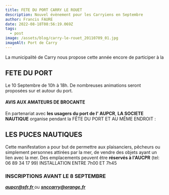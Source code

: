 ```yaml
---
title: FETE DU PORT CARRY LE ROUET
description: Nouvel évènement pour les Carryiens en Septembre
author: Francis FAURE
date: 2022-08-18T08:56:19.069Z
tags:
  - post
image: /assets/blog/carry-le-rouet_20110709_01.jpg
imageAlt: Port de Carry
---
```

La municipalité de Carry nous propose cette année encore de participer à la 

## FETE DU PORT

Le 10 Septembre de 10h à 18h.
De nombreuses animations seront proposées sur et autour du port.

#### AVIS AUX AMATEURS DE BROCANTE

En partenariat avec **les usagers du port de l' AUPCR**, **LA SOCIETE NAUTIQUE** organise pendant la FÊTE DU PORT ET AU MÊME ENDROIT :

## LES PUCES NAUTIQUES

Cette manifestation a pour but de permettre aux plaisanciers, pêcheurs ou simplement personnes attirées par la mer, de vendre des objets ayant un lien avec la mer.
Des emplacements peuvent être **réservés à l'AUCPR** (tel: 06 89 34 17 99) 
INSTALLATION ENTRE 7h00 ET 7h45            

### INSCRIPTIONS AVANT LE 8 SEPTEMBRE

***[aupcr@sfr.fr ](aupcr@sfr.fr)***    ou    ***[snccarry@orange.fr ](snccarry@orange.fr)***
